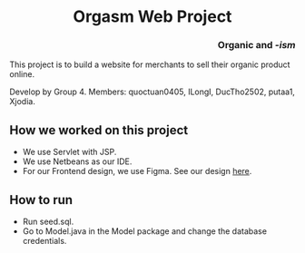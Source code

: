 <h1 align="center"> Orgasm Web Project </h1>
<h3 align="right">Organic and <i>-ism</i></h3>

This project is to build a website for merchants to sell their organic product online.

Develop by Group 4. Members: quoctuan0405, ILongI, DucTho2502, putaa1, Xjodia.

## How we worked on this project

- We use Servlet with JSP.
- We use Netbeans as our IDE.
- For our Frontend design, we use Figma. See our design [here](https://www.figma.com/file/OPeTvFcDNtKS8gVhsgaRIK/ECommerce?node-id=0%3A1).

## How to run

- Run seed.sql.
- Go to Model.java in the Model package and change the database credentials.